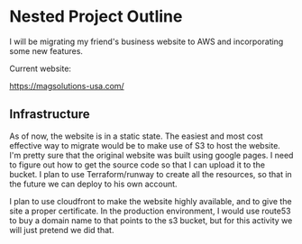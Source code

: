 # Nested Project Outline

I will be migrating my friend's business website to AWS and incorporating some new features.

Current website:

<https://magsolutions-usa.com/>

## Infrastructure

As of now, the website is in a static state.  The easiest and most cost effective
way to migrate would be to make use of S3 to host the website.  I'm pretty sure
that the original website was built using google pages.  I need to figure out
how to get the source code so that I can upload it to the bucket.  I plan to
use Terraform/runway to create all the resources, so that in the future we can deploy
to his own account.

I plan to use cloudfront to make the website highly available, and to give the
site a proper certificate.  In the production environment, I would use route53
to buy a domain name to that points to the s3 bucket, but for this activity we
will just pretend we did that.  
